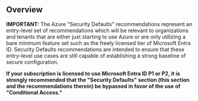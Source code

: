 ## Overview

**IMPORTANT:** The Azure "Security Defaults" recommendations represent an entry-level set of recommendations which will be relevant to organizations and tenants that are either just starting to use Azure or are only utilizing a bare minimum feature set such as the freely licensed tier of Microsoft Entra ID. Security Defaults recommendations are intended to ensure that these entry-level use cases are still capable of establishing a strong baseline of secure configuration.

**If your subscription is licensed to use Microsoft Entra ID P1 or P2, it is strongly recommended that the "Security Defaults" section (this section and the recommendations therein) be bypassed in favor of the use of "Conditional Access."**